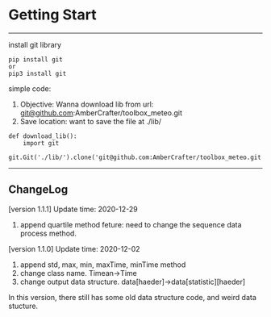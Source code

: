 # Getting Start
---
install git library
```
pip install git
or
pip3 install git
```

simple code:
1. Objective: Wanna download lib from url: git@github.com:AmberCrafter/toolbox_meteo.git
2. Save location: want to save the file at ./lib/
```
def download_lib():
    import git
    git.Git('./lib/').clone('git@github.com:AmberCrafter/toolbox_meteo.git')
```

---
## ChangeLog
[version 1.1.1]
Update time: 2020-12-29
1. append quartile method
feture: need to change the sequence data process method.

[version 1.1.0]
Update time: 2020-12-02
1. append std, max, min, maxTime, minTime method
2. change class name. Timean->Time
3. change output data structure. data[haeder]->data[statistic][haeder]

In this version, there still has some old data structure code, and weird data stucture.